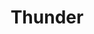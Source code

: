 ---
title: Thunder
crosslinks:
- rockets
- warriors
- UtahJazz
- Rocket
- pacers
- suns
- torontoraptors
- BestOfReports
- clevelandcavs
- NBA2k
- LAClippers
- AskReddit
---
